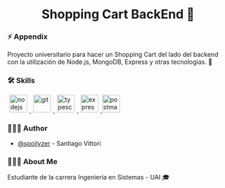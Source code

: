 <h1 align=center> Shopping Cart BackEnd 🛒 </h1>

### ⚡ Appendix

Proyecto universitario para hacer un Shopping Cart del lado del backend con la utilización de Node.js, MongoDB, Express y otras tecnologías. 🚀

### 🛠 Skills
<div> 
<a href="https://nodejs.org/es/" target="_blank" rel="noreferrer"> <img src="https://cdn.icon-icons.com/icons2/2415/PNG/512/nodejs_plain_logo_icon_146409.png" alt="nodejs" width="40px" height="40px" HSPACE="5"/> </a>
<a href="https://git-scm.com/" target="_blank" rel="noreferrer"> <img src="https://cdn.icon-icons.com/icons2/2415/PNG/512/git_plain_logo_icon_146507.png" alt="git" width="40px" height="40px" HSPACE="5"/> </a> 
<a href="https://www.typescriptlang.org/" target="_blank" rel="noreferrer"> <img src="https://cdn.icon-icons.com/icons2/2415/PNG/512/typescript_original_logo_icon_146317.png" alt="typescript" width="40px" height="40px" HSPACE="5"/> </a> 
<a href="http://expressjs.com/es/" target="_blank" rel="noreferrer"> <img src="https://cdn.icon-icons.com/icons2/2699/PNG/512/expressjs_logo_icon_169185.png" alt="expressjs" width="40px" height="40px" HSPACE="5"/> </a> 
<a href="https://www.postman.com/" target="_blank" rel="noreferrer"> <img src="https://cdn.icon-icons.com/icons2/3053/PNG/512/postman_macos_bigsur_icon_189815.png" alt="postman" width="40px" height="40px"/> </a> 
</div>

### 👨🏽‍💻 Author
- [@spoilyzer](https://www.github.com/spoilyzer) - Santiago Vittori

### 🙋🏽‍♂️ About Me
Estudiante de la carrera Ingeniería en Sistemas - UAI 🎓<br>

